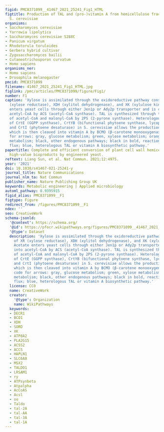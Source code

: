 ```yaml
---
figid: PMC8371099__41467_2021_25241_Fig1_HTML
figtitle: Production of TAL and (pro-)vitamin A from hemicellulose fractions by engineered
  S. cerevisiae
organisms:
- Saccharomyces cerevisiae
- Yarrowia lipolytica
- Saccharomyces cerevisiae S288C
- Panicum virgatum
- Rhodotorula toruloides
- Gerbera hybrid cultivar
- Zygosaccharomyces bailii
- Cutaneotrichosporon curvatum
- Homo sapiens
organisms_ner:
- Homo sapiens
- Drosophila melanogaster
pmcid: PMC8371099
filename: 41467_2021_25241_Fig1_HTML.jpg
figlink: /pmc/articles/PMC8371099/figure/Fig1/
number: F1
caption: 'Xylose is assimilated through the oxidoreductive pathway consisting of XR
  (xylose reductase), XDH (xylitol dehydrogenase), and XK (xylulose kinase). Acetate
  enters yeast cells through either Jen1p or Ady2p transporter and is converted into
  acetyl-CoA by ACS (acetyl-CoA synthase). TAL is synthesized through the condensation
  of acetyl-CoA and malonyl-CoA by 2PS (2-pyrone synthase). Heterologous expression
  of CrtE (GGPP synthase), CrtYB (bifunctional phytoene synthase, lycopene cyclase),
  and CrtI (phytoene desaturase) in S. cerevisiae allows the production of β-carotene
  which is then cleaved into vitamin A by BCMO (β-carotene monooxygenase). Color code
  for arrows: gray, glucose metabolism; green, xylose metabolism; orange, acetate
  metabolism; black, other endogenous pathways; black in bold, reaction with strong
  flux; blue, heterologous TAL or vitamin A biosynthetic pathway.'
papertitle: Complete and efficient conversion of plant cell wall hemicellulose into
  high-value bioproducts by engineered yeast.
reftext: Liang Sun, et al. Nat Commun. 2021;12:4975.
year: '2021'
doi: 10.1038/s41467-021-25241-y
journal_title: Nature Communications
journal_nlm_ta: Nat Commun
publisher_name: Nature Publishing Group UK
keywords: Metabolic engineering | Applied microbiology
automl_pathway: 0.9395915
figid_alias: PMC8371099__F1
figtype: Figure
redirect_from: /figures/PMC8371099__F1
ndex: ''
seo: CreativeWork
schema-jsonld:
  '@context': https://schema.org/
  '@id': https://pfocr.wikipathways.org/figures/PMC8371099__41467_2021_25241_Fig1_HTML.html
  '@type': Dataset
  description: 'Xylose is assimilated through the oxidoreductive pathway consisting
    of XR (xylose reductase), XDH (xylitol dehydrogenase), and XK (xylulose kinase).
    Acetate enters yeast cells through either Jen1p or Ady2p transporter and is converted
    into acetyl-CoA by ACS (acetyl-CoA synthase). TAL is synthesized through the condensation
    of acetyl-CoA and malonyl-CoA by 2PS (2-pyrone synthase). Heterologous expression
    of CrtE (GGPP synthase), CrtYB (bifunctional phytoene synthase, lycopene cyclase),
    and CrtI (phytoene desaturase) in S. cerevisiae allows the production of β-carotene
    which is then cleaved into vitamin A by BCMO (β-carotene monooxygenase). Color
    code for arrows: gray, glucose metabolism; green, xylose metabolism; orange, acetate
    metabolism; black, other endogenous pathways; black in bold, reaction with strong
    flux; blue, heterologous TAL or vitamin A biosynthetic pathway.'
  license: CC0
  name: CreativeWork
  creator:
    '@type': Organization
    name: WikiPathways
  keywords:
  - DECR1
  - BCO1
  - XDH
  - SORD
  - XK
  - ATP8A2
  - PLA2G15
  - ACSS2
  - ACCS
  - HAPLN1
  - SLC6A8
  - MSX2
  - TALDO1
  - LRSAM1
  - ry
  - ATPsynbeta
  - Atpalpha
  - AcCoAS
  - Acsl
  - oo
  - Taldo
  - tal-2A
  - tal-AA
  - tal-3A
  - tal-1A
---
```

